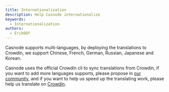 ```yaml
---
title: Internationalization
description: Help Casnode internationalize
keywords:
  - Internationalization
authors:
  - ErikQQY
---
```


Casnode supports multi-languages, by deploying the translations to Crowdin, we support Chinese, French, German, Russian, Japanese and Korean.

Casnode uses the official Crowdin cli to sync translations from Crowdin, if you want to add more languages supports, please propose in [our community](https://github.com/casbin/casnode), and if you want to help us speed up the translating work, please help us translate on [Crowdin](https://crowdin.com/project/casnode).